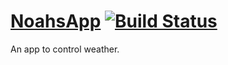 # [NoahsApp](https://noahs-app.herokuapp.com) [![Build Status](https://travis-ci.org/TeemuKoivisto/noahs-app-frontend.svg?branch=master)](https://travis-ci.org/TeemuKoivisto/noahs-app-frontend)

An app to control weather.
